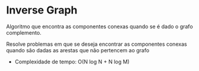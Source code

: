 # Inverse Graph

<!-- DESCRIPTION -->
Algoritmo que encontra as componentes conexas quando se é dado o grafo complemento.
<!-- DESCRIPTION -->

Resolve problemas em que se deseja encontrar as componentes conexas quando são dadas as arestas que não pertencem ao grafo

- Complexidade de tempo: O(N log N + N log M)
